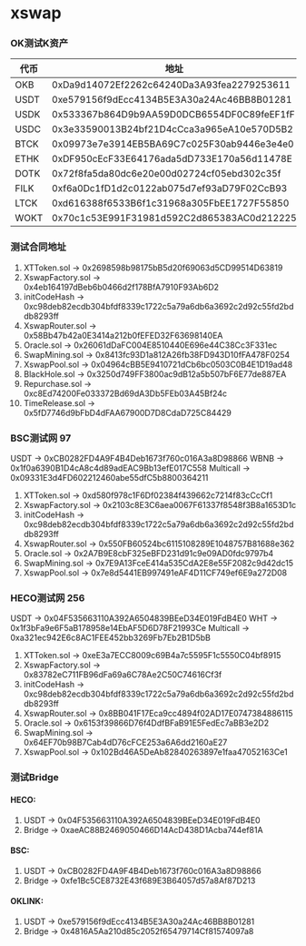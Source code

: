 # xswap
###  OK测试K资产

| 代币 | 地址                                       |
| ---- | ------------------------------------------ |
| OKB  | 0xDa9d14072Ef2262c64240Da3A93fea2279253611 |
| USDT	| 0xe579156f9dEcc4134B5E3A30a24Ac46BB8B01281 |
| USDK	| 0x533367b864D9b9AA59D0DCB6554DF0C89feEF1fF |
| USDC	| 0x3e33590013B24bf21D4cCca3a965eA10e570D5B2 |
| BTCK	| 0x09973e7e3914EB5BA69C7c025F30ab9446e3e4e0 |
| ETHK	| 0xDF950cEcF33E64176ada5dD733E170a56d11478E |
| DOTK	| 0x72f8fa5da80dc6e20e00d02724cf05ebd302c35f |
| FILK	| 0xf6a0Dc1fD1d2c0122ab075d7ef93aD79F02CcB93 |
| LTCK	| 0xd616388f6533B6f1c31968a305FbEE1727F55850 |
| WOKT	| 0x70c1c53E991F31981d592C2d865383AC0d212225 |
### 测试合同地址

1. XTToken.sol -> 0x2698598b98175bB5d20f69063d5CD99514D63819
2. XswapFactory.sol -> 0x4eb164197dBeb6b0466d2f178BfA7910F93Ab6D2
1. initCodeHash -> 0xc98deb82ecdb304bfdf8339c1722c5a79a6db6a3692c2d92c55fd2bddb8293ff
3. XswapRouter.sol -> 0x58Bb47b42a0E3414a212b0fEFED32F63698140EA
4. Oracle.sol -> 0x26061dDaFC004E8510440E696e44C38Cc3F331ec
5. SwapMining.sol -> 0x8413fc93D1a812A26fb38FD943D10fFA478F0254
6. XswapPool.sol -> 0x04964cBB5E9410721dCb6bc0503C0B4E1D19ad48
7. BlackHole.sol -> 0x3250d749FF3800ac9dB12a5b507bF6E77de887EA
8. Repurchase.sol -> 0xc8Ed74200Fe033372Bd69dA3Db5FEb03A45Bf24c
9. TimeRelease.sol -> 0x5fD7746d9bFbD4dFAA67900D7D8CdaD725C84429

### BSC测试网 97
USDT -> 0xCB0282FD4A9F4B4Deb1673f760c016A3a8D98866
WBNB -> 0x1f0a6390B1D4cA8c4d89adEAC9Bb13efE017C558
Multicall -> 0x09331E3d4FD602212460abe55dfC5b8800364211
1. XTToken.sol -> 0xd580f978c1F6Df02384f439662c7214f83cCcCf1
2. XswapFactory.sol -> 0x2103c8E3C6aea0067F61337f8548f3B8a1653D1c
3. initCodeHash -> 0xc98deb82ecdb304bfdf8339c1722c5a79a6db6a3692c2d92c55fd2bddb8293ff
4. XswapRouter.sol -> 0x550FB60524bc6115108289E1048757B81688e362
4. Oracle.sol -> 0x2A7B9E8cbF325eBFD231d91c9e09AD0fdc9797b4
5. SwapMining.sol -> 0x7E9A13FceE414a535CdA2E8e55F2082c9d42dc15
6. XswapPool.sol -> 0x7e8d5441EB997491eAF4D11CF749ef6E9a272D08

### HECO测试网 256
USDT -> 0x04F535663110A392A6504839BEeD34E019FdB4E0
WHT -> 0x1f3bFa9e6F5aB178958e14EbAF5D6D78F21993Ce
Multicall -> 0xa321ec942E6c8AC1FEE452bb3269Fb7Eb2B1D5bB
1. XTToken.sol -> 0xeE3a7ECC8009c69B4a7c5595F1c5550C04bf8915
2. XswapFactory.sol -> 0x83782eC711FB96dFa69a6C78Ae2C50C74616Cf3f
3. initCodeHash -> 0xc98deb82ecdb304bfdf8339c1722c5a79a6db6a3692c2d92c55fd2bddb8293ff
4. XswapRouter.sol -> 0x8BB041F17Eca9cc4894f02AD17E0747384886115
4. Oracle.sol -> 0x6153f39866D76f4DdfBFaB91E5FedEc7aBB3e2D2
5. SwapMining.sol -> 0x64EF70b98B7Cab4dD76cFCE253a6A6dd2160aE27
6. XswapPool.sol -> 0x102Bd46A5DeAb82840263897e1faa47052163Ce1

### 测试Bridge
#### HECO:
1. USDT -> 0x04F535663110A392A6504839BEeD34E019FdB4E0
2. Bridge -> 0xaeAC88B2469050466D14AcD438D1Acba744ef81A

#### BSC:
1. USDT -> 0xCB0282FD4A9F4B4Deb1673f760c016A3a8D98866
2. Bridge -> 0xfe1Bc5CE8732E43f689E3B64057d57a8Af87D213

#### OKLINK:
1. USDT -> 0xe579156f9dEcc4134B5E3A30a24Ac46BB8B01281
2. Bridge -> 0x4816A5Aa210d85c2052f65479714Cf81574097a8